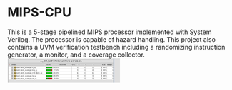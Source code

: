 # MIPS-CPU
This is a 5-stage pipelined MIPS processor implemented with System Verilog. The processor is capable of hazard handling. This project also contains a UVM verification testbench including a randomizing instruction generator, a monitor, and a coverage collector.
<img src=https://github.com/Peggy-Gits/MIPS-CPU/blob/main/images/Picture1.png style="width:50% ; height:auto">
